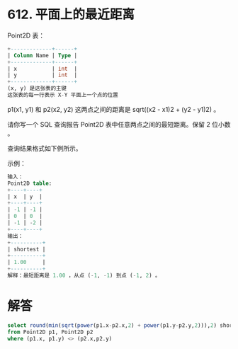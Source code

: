 # 612. 平面上的最近距离

Point2D 表：

```sql
+-------------+------+
| Column Name | Type |
+-------------+------+
| x           | int  |
| y           | int  |
+-------------+------+
(x, y) 是这张表的主键
这张表的每一行表示 X-Y 平面上一个点的位置
```

p1(x1, y1) 和 p2(x2, y2) 这两点之间的距离是 sqrt((x2 - x1)2 + (y2 - y1)2) 。

请你写一个 SQL 查询报告 Point2D 表中任意两点之间的最短距离。保留 2 位小数 。

查询结果格式如下例所示。

示例：

```sql
输入：
Point2D table:
+----+----+
| x  | y  |
+----+----+
| -1 | -1 |
| 0  | 0  |
| -1 | -2 |
+----+----+
输出：
+----------+
| shortest |
+----------+
| 1.00     |
+----------+
解释：最短距离是 1.00 ，从点 (-1, -1) 到点 (-1, 2) 。
```

# 解答

```sql
select round(min(sqrt(power(p1.x-p2.x,2) + power(p1.y-p2.y,2))),2) shortest
from Point2D p1, Point2D p2 
where (p1.x, p1.y) <> (p2.x,p2.y)
```